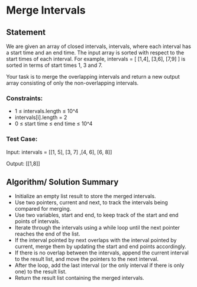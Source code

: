 # Merge Intervals

## Statement
We are given an array of closed intervals, intervals, where each interval has a start time and an end time.
The input array is sorted with respect to the start times of each interval. For example, 
intervals = [ [1,4], [3,6], [7,9] ] is sorted in terms of start times 1, 3 and 7.

Your task is to merge the overlapping intervals and return a new output array consisting of only the
non-overlapping intervals.


### Constraints:
- 1 ≤ intervals.length ≤ 10^4
- intervals[i].length = 2
- 0 ≤ start time ≤ end time ≤ 10^4

### Test Case:
Input:
intervals = [[1, 5], [3, 7] ,[4, 6], [6, 8]]
    
Output:
[[1,8]]

## Algorithm/ Solution Summary
- Initialize an empty list result to store the merged intervals.
- Use two pointers, current and next, to track the intervals being compared for merging.
- Use two variables, start and end, to keep track of the start and end points of intervals.
- Iterate through the intervals using a while loop until the next pointer reaches the end of the list.
- If the interval pointed by next overlaps with the interval pointed by current, merge them by updating the start and end points accordingly.
- If there is no overlap between the intervals, append the current interval to the result list, and move the pointers to the next interval.
- After the loop, add the last interval (or the only interval if there is only one) to the result list.
- Return the result list containing the merged intervals.